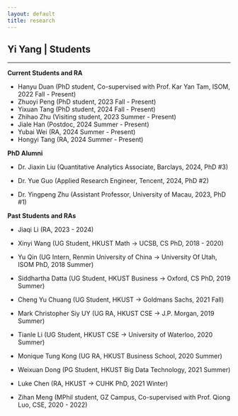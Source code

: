 ```yaml
---
layout: default
title: research
---
```


## Yi Yang | Students

* * *

**Current Students and RA**

+ Hanyu Duan (PhD student, Co-supervised with Prof. Kar Yan Tam, ISOM, 2022 Fall - Present)
+ Zhuoyi Peng (PhD student, 2023 Fall - Present)
+ Yixuan Tang (PhD student, 2024 Fall - Present)
+ Zhihao Zhu (Visiting student, 2023 Summer - Present)
+ Jiale Han (Postdoc, 2024 Summer - Present)
+ Yubai Wei (RA, 2024 Summer - Present)
+ Hongyi Tang (RA, 2024 Summer - Present)

**PhD Alumni**
+ Dr. Jiaxin Liu (Quantitative Analytics Associate, Barclays, 2024, PhD #3)

+ Dr. Yue Guo (Applied Research Engineer, Tencent, 2024, PhD #2)

+ Dr. Yingpeng Zhu (Assistant Professor, University of Macau, 2023, PhD #1)


**Past Students and RAs** 

+ Jiaqi Li (RA, 2023 - 2024)

+ Xinyi Wang (UG Student, HKUST Math -> UCSB, CS PhD, 2018 - 2020)

+ Yu Qin (UG Intern, Renmin University of China -> University Of Utah, ISOM PhD, 2018 Summer)

+ Siddhartha Datta (UG Student, HKUST Business -> Oxford, CS PhD, 2019 Summer)

+ Cheng Yu Chuang (UG Student, HKUST -> Goldmans Sachs, 2021 Fall)

+ Mark Christopher Siy UY (UG RA, HKUST CSE -> J.P. Morgan, 2019 Summer)

+ Tianle Li (UG Student, HKUST CSE -> University of Waterloo, 2020 Summer)

+ Monique Tung Kong (UG RA, HKUST Business School, 2020 Summer) 

+ Weixuan Dong (PG Student, HKUST Big Data Technology, 2021 Summer)

+ Luke Chen (RA, HKUST -> CUHK PhD, 2021 Winter)

+ Zihan Meng (MPhil student, GZ Campus, Co-supervised with Prof. Qiong Luo, CSE, 2020 - 2022)
